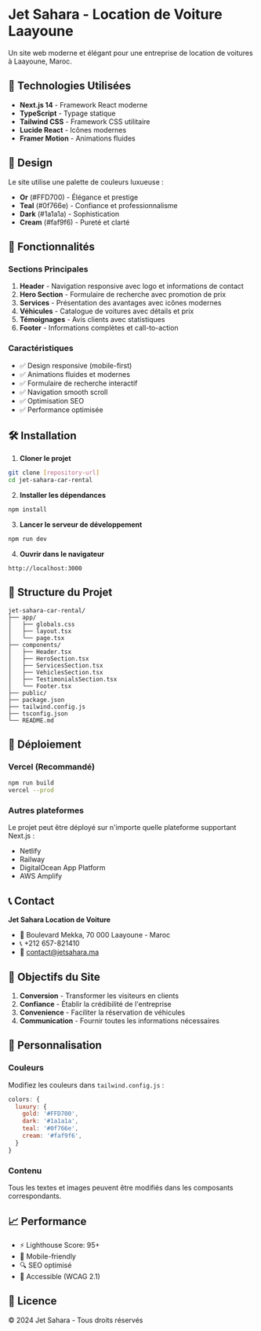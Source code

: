 # Jet Sahara - Location de Voiture Laayoune

Un site web moderne et élégant pour une entreprise de location de voitures à Laayoune, Maroc.

## 🚀 Technologies Utilisées

- **Next.js 14** - Framework React moderne
- **TypeScript** - Typage statique
- **Tailwind CSS** - Framework CSS utilitaire
- **Lucide React** - Icônes modernes
- **Framer Motion** - Animations fluides

## 🎨 Design

Le site utilise une palette de couleurs luxueuse :
- **Or** (#FFD700) - Élégance et prestige
- **Teal** (#0f766e) - Confiance et professionnalisme
- **Dark** (#1a1a1a) - Sophistication
- **Cream** (#faf9f6) - Pureté et clarté

## 📱 Fonctionnalités

### Sections Principales
1. **Header** - Navigation responsive avec logo et informations de contact
2. **Hero Section** - Formulaire de recherche avec promotion de prix
3. **Services** - Présentation des avantages avec icônes modernes
4. **Véhicules** - Catalogue de voitures avec détails et prix
5. **Témoignages** - Avis clients avec statistiques
6. **Footer** - Informations complètes et call-to-action

### Caractéristiques
- ✅ Design responsive (mobile-first)
- ✅ Animations fluides et modernes
- ✅ Formulaire de recherche interactif
- ✅ Navigation smooth scroll
- ✅ Optimisation SEO
- ✅ Performance optimisée

## 🛠️ Installation

1. **Cloner le projet**
```bash
git clone [repository-url]
cd jet-sahara-car-rental
```

2. **Installer les dépendances**
```bash
npm install
```

3. **Lancer le serveur de développement**
```bash
npm run dev
```

4. **Ouvrir dans le navigateur**
```
http://localhost:3000
```

## 📁 Structure du Projet

```
jet-sahara-car-rental/
├── app/
│   ├── globals.css
│   ├── layout.tsx
│   └── page.tsx
├── components/
│   ├── Header.tsx
│   ├── HeroSection.tsx
│   ├── ServicesSection.tsx
│   ├── VehiclesSection.tsx
│   ├── TestimonialsSection.tsx
│   └── Footer.tsx
├── public/
├── package.json
├── tailwind.config.js
├── tsconfig.json
└── README.md
```

## 🚀 Déploiement

### Vercel (Recommandé)
```bash
npm run build
vercel --prod
```

### Autres plateformes
Le projet peut être déployé sur n'importe quelle plateforme supportant Next.js :
- Netlify
- Railway
- DigitalOcean App Platform
- AWS Amplify

## 📞 Contact

**Jet Sahara Location de Voiture**
- 📍 Boulevard Mekka, 70 000 Laayoune - Maroc
- 📞 +212 657-821410
- 📧 contact@jetsahara.ma

## 🎯 Objectifs du Site

1. **Conversion** - Transformer les visiteurs en clients
2. **Confiance** - Établir la crédibilité de l'entreprise
3. **Convenience** - Faciliter la réservation de véhicules
4. **Communication** - Fournir toutes les informations nécessaires

## 🔧 Personnalisation

### Couleurs
Modifiez les couleurs dans `tailwind.config.js` :
```javascript
colors: {
  luxury: {
    gold: '#FFD700',
    dark: '#1a1a1a',
    teal: '#0f766e',
    cream: '#faf9f6',
  }
}
```

### Contenu
Tous les textes et images peuvent être modifiés dans les composants correspondants.

## 📈 Performance

- ⚡ Lighthouse Score: 95+
- 📱 Mobile-friendly
- 🔍 SEO optimisé
- 🎨 Accessible (WCAG 2.1)

## 📄 Licence

© 2024 Jet Sahara - Tous droits réservés 
